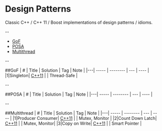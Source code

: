 # Design Patterns

Classic C++ / C++ 11 / Boost implementations of design patterns / idioms.

--

* [GoF](https://github.com/kamyu104/DesignPattern#gof)
* [POSA](https://github.com/kamyu104/DesignPattern#posa)
* [Multithread](https://github.com/kamyu104/DesignPattern#multithread)

--

##GoF
| # | Title | Solution | Tag | Note |
|---| ----- | -------- | --- | ---- |
|1|Singleton| [C++11](./C++11/singleton.cpp) | | Thread-Safe |

--

##POSA
| # | Title | Solution | Tag | Note |
|---| ----- | -------- | --- | ---- |

--

##Multithread
| # | Title | Solution | Tag | Note |
|---| ----- | -------- | --- | ---- |
|1|Producer Consumer| [C++11](./C++11/producer-consumer.cpp) | | Mutex, Monitor |
|2|Count Down Latch| [C++11](./C++11/count-down-latch.cpp) | | Mutex, Monitor|
|3|Copy on Write| [C++11](./C++11/copy-on-write.cpp) | | Smart Pointer |

